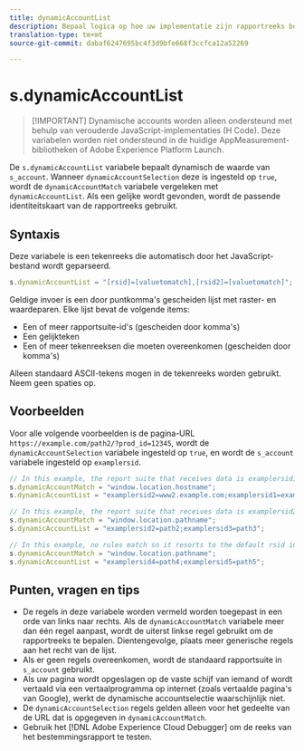 ```yaml
---
title: dynamicAccountList
description: Bepaal logica op hoe uw implementatie zijn rapportreeks bepaalt.
translation-type: tm+mt
source-git-commit: dabaf6247695bc4f3d9bfe668f3ccfca12a52269

---
```



# s.dynamicAccountList

>[!IMPORTANT] Dynamische accounts worden alleen ondersteund met behulp van verouderde JavaScript-implementaties (H Code). Deze variabelen worden niet ondersteund in de huidige AppMeasurement-bibliotheken of Adobe Experience Platform Launch.

De `s.dynamicAccountList` variabele bepaalt dynamisch de waarde van `s_account`. Wanneer `dynamicAccountSelection` deze is ingesteld op `true`, wordt de `dynamicAccountMatch` variabele vergeleken met `dynamicAccountList`. Als een gelijke wordt gevonden, wordt de passende identiteitskaart van de rapportreeks gebruikt.

## Syntaxis

Deze variabele is een tekenreeks die automatisch door het JavaScript-bestand wordt geparseerd.

```JavaScript
s.dynamicAccountList = "[rsid]=[valuetomatch],[rsid2]=[valuetomatch]";
```

Geldige invoer is een door puntkomma&#39;s gescheiden lijst met raster- en waardeparen. Elke lijst bevat de volgende items:

* Een of meer rapportsuite-id&#39;s (gescheiden door komma&#39;s)
* Een gelijkteken
* Een of meer tekenreeksen die moeten overeenkomen (gescheiden door komma&#39;s)

Alleen standaard ASCII-tekens mogen in de tekenreeks worden gebruikt. Neem geen spaties op.

## Voorbeelden

Voor alle volgende voorbeelden is de pagina-URL `https://example.com/path2/?prod_id=12345`, wordt de `dynamicAccountSelection` variabele ingesteld op `true`, en wordt de `s_account` variabele ingesteld op `examplersid`.

```js
// In this example, the report suite that receives data is examplersid1.
s.dynamicAccountMatch = "window.location.hostname";
s.dynamicAccountList = "examplersid2=www2.example.com;examplersid1=example.com";

// In this example, the report suite that receives data is examplersid2.
s.dynamicAccountMatch = "window.location.pathname";
s.dynamicAccountList = "examplersid2=path2;examplersid3=path3";

// In this example, no rules match so it resorts to the default rsid in s_account, examplersid.
s.dynamicAccountMatch = "window.location.pathname";
s.dynamicAccountList = "examplersid4=path4;examplersid5=path5";
```

## Punten, vragen en tips

* De regels in deze variabele worden vermeld worden toegepast in een orde van links naar rechts. Als de `dynamicAccountMatch` variabele meer dan één regel aanpast, wordt de uiterst linkse regel gebruikt om de rapportreeks te bepalen. Dientengevolge, plaats meer generische regels aan het recht van de lijst.
* Als er geen regels overeenkomen, wordt de standaard rapportsuite in `s_account` gebruikt.
* Als uw pagina wordt opgeslagen op de vaste schijf van iemand of wordt vertaald via een vertaalprogramma op internet (zoals vertaalde pagina&#39;s van Google), werkt de dynamische accountselectie waarschijnlijk niet.
* De `dynamicAccountSelection` regels gelden alleen voor het gedeelte van de URL dat is opgegeven in `dynamicAccountMatch`.
* Gebruik het [!DNL Adobe Experience Cloud Debugger] om de reeks van het bestemmingsrapport te testen.
